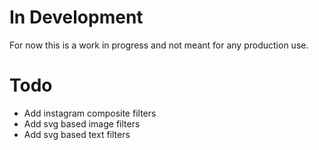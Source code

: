 In Development
==============

For now this is a work in progress and not meant for any production use.


Todo
====

 - Add instagram composite filters
 - Add svg based image filters
 - Add svg based text filters
